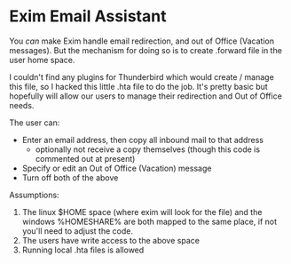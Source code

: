 # Exim Email Assistant

You _can_ make Exim handle email redirection, and out of Office (Vacation messages).  But the mechanism for doing so is to create .forward file in the user home space.

I couldn't find any plugins for Thunderbird which would create / manage this file, so I hacked this little .hta file to do the job.  It's pretty basic but hopefully will allow our users to manage their redirection and Out of Office needs.


The user can:

* Enter an email address, then copy all inbound mail to that address
  * optionally not receive a copy themselves (though this code is commented out at present)
* Specify or edit an Out of Office (Vacation) message
* Turn off both of the above

Assumptions:

1. The linux $HOME space (where exim will look for the file) and the windows %HOMESHARE% are both mapped to the same place, if not you'll need to adjust the code.
1. The users have write access to the above space
1. Running local .hta files is allowed